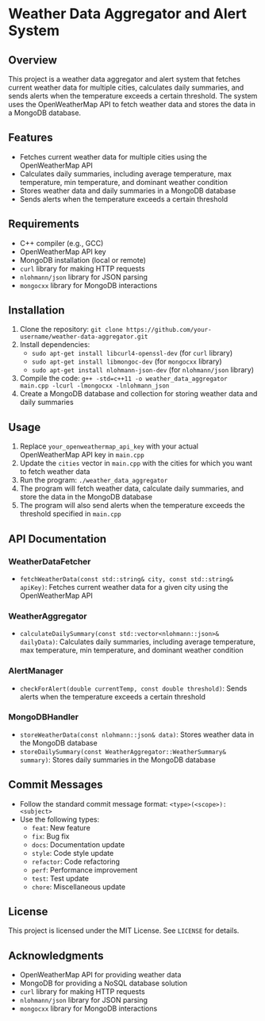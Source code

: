 # Weather Data Aggregator and Alert System

## Overview

This project is a weather data aggregator and alert system that fetches current weather data for multiple cities, calculates daily summaries, and sends alerts when the temperature exceeds a certain threshold. The system uses the OpenWeatherMap API to fetch weather data and stores the data in a MongoDB database.

## Features

- Fetches current weather data for multiple cities using the OpenWeatherMap API
- Calculates daily summaries, including average temperature, max temperature, min temperature, and dominant weather condition
- Stores weather data and daily summaries in a MongoDB database
- Sends alerts when the temperature exceeds a certain threshold

## Requirements

- C++ compiler (e.g., GCC)
- OpenWeatherMap API key
- MongoDB installation (local or remote)
- `curl` library for making HTTP requests
- `nlohmann/json` library for JSON parsing
- `mongocxx` library for MongoDB interactions

## Installation

1. Clone the repository: `git clone https://github.com/your-username/weather-data-aggregator.git`
2. Install dependencies:
   - `sudo apt-get install libcurl4-openssl-dev` (for `curl` library)
   - `sudo apt-get install libmongoc-dev` (for `mongocxx` library)
   - `sudo apt-get install nlohmann-json-dev` (for `nlohmann/json` library)
3. Compile the code: `g++ -std=c++11 -o weather_data_aggregator main.cpp -lcurl -lmongocxx -lnlohmann_json`
4. Create a MongoDB database and collection for storing weather data and daily summaries

## Usage

1. Replace `your_openweathermap_api_key` with your actual OpenWeatherMap API key in `main.cpp`
2. Update the `cities` vector in `main.cpp` with the cities for which you want to fetch weather data
3. Run the program: `./weather_data_aggregator`
4. The program will fetch weather data, calculate daily summaries, and store the data in the MongoDB database
5. The program will also send alerts when the temperature exceeds the threshold specified in `main.cpp`

## API Documentation

### WeatherDataFetcher

- `fetchWeatherData(const std::string& city, const std::string& apiKey)`: Fetches current weather data for a given city using the OpenWeatherMap API

### WeatherAggregator

- `calculateDailySummary(const std::vector<nlohmann::json>& dailyData)`: Calculates daily summaries, including average temperature, max temperature, min temperature, and dominant weather condition

### AlertManager

- `checkForAlert(double currentTemp, const double threshold)`: Sends alerts when the temperature exceeds a certain threshold

### MongoDBHandler

- `storeWeatherData(const nlohmann::json& data)`: Stores weather data in the MongoDB database
- `storeDailySummary(const WeatherAggregator::WeatherSummary& summary)`: Stores daily summaries in the MongoDB database

## Commit Messages

- Follow the standard commit message format: `<type>(<scope>): <subject>`
- Use the following types:
  - `feat`: New feature
  - `fix`: Bug fix
  - `docs`: Documentation update
  - `style`: Code style update
  - `refactor`: Code refactoring
  - `perf`: Performance improvement
  - `test`: Test update
  - `chore`: Miscellaneous update

## License

This project is licensed under the MIT License. See `LICENSE` for details.

## Acknowledgments

- OpenWeatherMap API for providing weather data
- MongoDB for providing a NoSQL database solution
- `curl` library for making HTTP requests
- `nlohmann/json` library for JSON parsing
- `mongocxx` library for MongoDB interactions